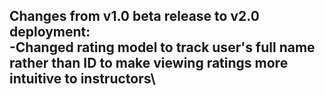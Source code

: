 Changes from v1.0 beta release to v2.0 deployment:\
  -Changed rating model to track user's full name rather than ID to make viewing ratings more intuitive to instructors\
  -
